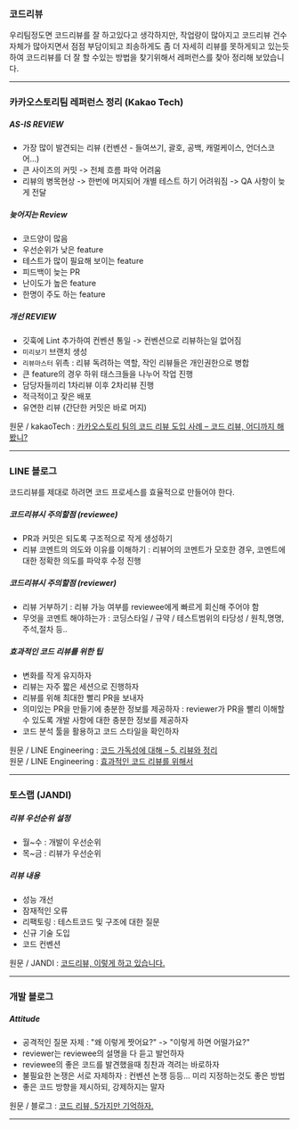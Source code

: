 ### 코드리뷰

우리팀정도면 코드리뷰를 잘 하고있다고 생각하지만, 작업량이 많아지고 코드리뷰 건수 자체가 많아지면서 점점 부담이되고 죄송하게도 좀 더 자세히 리뷰를 못하게되고 있는듯하여 코드리뷰를 더 잘 할 수있는 방법을 찾기위해서 레퍼런스를 찾아 정리해 보았습니다.

---

### 카카오스토리팀 레퍼런스 정리 (Kakao Tech)

##### AS-IS REVIEW
- 가장 많이 발견되는 리뷰 (컨벤션 - 들여쓰기, 괄호, 공백, 캐멀케이스, 언더스코어…)
- 큰 사이즈의 커밋 -> 전체 흐름 파악 어려움
- 리뷰의 병목현상 -> 한번에 머지되어 개별 테스트 하기 어려워짐 -> QA 사항이 늦게 전달

##### 늦어지는 Review
- 코드양이 많음
- 우선순위가 낮은 feature
- 테스트가 많이 필요해 보이는 feature
- 피드백이 늦는 PR
- 난이도가 높은 feature
- 한명이 주도 하는 feature

##### 개선 REVIEW
- 깃훅에 Lint 추가하여 컨벤션 통일 -> 컨벤션으로 리뷰하는일 없어짐
- `미리보기` 브랜치 생성
- `리뷰마스터` 위촉 : 리뷰 독려하는 역할, 작인 리뷰들은 개인권한으로 병합
- 큰 feature의 경우 하위 태스크들을 나누어 작업 진행 
- 담당자들끼리 1차리뷰 이후 2차리뷰 진행
- 적극적이고 잦은 배포
- 유연한 리뷰 (간단한 커밋은 바로 머지)


원문 / kakaoTech : [카카오스토리 팀의 코드 리뷰 도입 사례 – 코드 리뷰, 어디까지 해봤니?](https://tech.kakao.com/2016/02/04/code-review/)  

---

### LINE 블로그

코드리뷰를 제대로 하려면 코드 프로세스를 효율적으로 만들어야 한다.
##### 코드리뷰시 주의할점 (reviewee)
- PR과 커밋은 되도록 구조적으로 작게 생성하기
- 리뷰 코멘트의 의도와 이유를 이해하기 : 리뷰어의 코멘트가 모호한 경우, 코멘트에 대한 정확한 의도를 파악후 수정 진행

##### 코드리뷰시 주의할점 (reviewer)
- 리뷰 거부하기 : 리뷰 가능 여부를 reviewee에게 빠르게 회신해 주어야 함  
- 무엇을 코멘트 해야하는가 : 코딩스타일 / 규약 / 테스트범위의 타당성 / 원칙,명명,주석,절차 등..

##### 효과적인 코드 리뷰를 위한 팁
- 변화를 작게 유지하자
- 리뷰는 자주 짧은 세션으로 진행하자
- 리뷰를 위해 최대한 빨리 PR을 보내자 
- 의미있는 PR을 만들기에 충분한 정보를 제공하자 : reviewer가 PR을 빨리 이해할수 있도록 개발 사항에 대한 충분한 정보를 제공하자
- 코드 분석 툴을 활용하고 코드 스타일을 확인하자

원문 / LINE Engineering : [코드 가독성에 대해 – 5. 리뷰와 정리](https://engineering.linecorp.com/ko/blog/code-readability-5/)  
원문 / LINE Engineering : [효과적인 코드 리뷰를 위해서](https://engineering.linecorp.com/ko/blog/effective-codereview/#keep-changes-small)

---

### 토스랩 (JANDI)

##### 리뷰 우선순위 설정
- 월~수 : 개발이 우선순위
- 목~금 : 리뷰가 우선순위

##### 리뷰 내용
- 성능 개선
- 잠재적인 오류
- 리팩토링 : 테스트코드 및 구조에 대한 질문
- 신규 기술 도입
- 코드 컨벤션


원문 / JANDI : [코드리뷰, 이렇게 하고 있습니다.](https://tosslab.github.io/codereview/2015/12/18/%EC%BD%94%EB%93%9C%EB%A6%AC%EB%B7%B0-%EC%9D%B4%EB%A0%87%EA%B2%8C-%ED%95%98%EA%B3%A0-%EC%9E%88%EB%8B%A4.html
)

---
### 개발 블로그

##### Attitude
- 공격적인 질문 자제 : "왜 이렇게 짯어요?" -> "이렇게 하면 어떨가요?"
- reviewer는 reviewee의 설명을 다 듣고 발언하자
- reviewee의 좋은 코드를 발견했을때 칭찬과 격려는 바로하자
- 불필요한 논쟁은 서로 자제하자 : 컨벤션 논쟁 등등... 미리 지정하는것도 좋은 방법
- 좋은 코드 방향을 제시하되, 강제하지는 말자

원문 / 블로그 : [코드 리뷰, 5가지만 기억하자.](https://blog.silentsoft.org/archives/20)

---